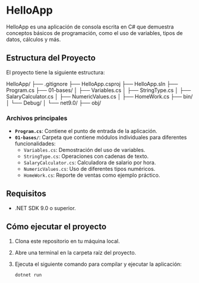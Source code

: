 # HelloApp

HelloApp es una aplicación de consola escrita en C# que demuestra conceptos básicos de programación, como el uso de variables, tipos de datos, cálculos y más.

## Estructura del Proyecto

El proyecto tiene la siguiente estructura:

HelloApp/ ├── .gitignore ├── HelloApp.csproj ├── HelloApp.sln ├── Program.cs ├── 01-bases/ │ ├── Variables.cs │ ├── StringType.cs │ ├── SalaryCalculator.cs │ ├── NumericValues.cs │ ├── HomeWork.cs ├── bin/ │ └── Debug/ │ └── net9.0/ ├── obj/


### Archivos principales

- **`Program.cs`**: Contiene el punto de entrada de la aplicación.
- **`01-bases/`**: Carpeta que contiene módulos individuales para diferentes funcionalidades:
  - `Variables.cs`: Demostración del uso de variables.
  - `StringType.cs`: Operaciones con cadenas de texto.
  - `SalaryCalculator.cs`: Calculadora de salario por hora.
  - `NumericValues.cs`: Uso de diferentes tipos numéricos.
  - `HomeWork.cs`: Reporte de ventas como ejemplo práctico.

## Requisitos

- .NET SDK 9.0 o superior.

## Cómo ejecutar el proyecto

1. Clona este repositorio en tu máquina local.
2. Abre una terminal en la carpeta raíz del proyecto.
3. Ejecuta el siguiente comando para compilar y ejecutar la aplicación:

   ```bash
   dotnet run